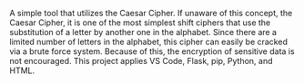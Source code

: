 A simple tool that utilizes the Caesar Cipher. If unaware of this concept, the Caesar Cipher, it is one of the most simplest shift ciphers that use the substitution of a letter by another one in the alphabet. Since there are a limited number of letters in the alphabet, this cipher can easily be cracked via a brute force system. Because of this, the encryption of sensitive data is not encouraged.
This project applies VS Code, Flask, pip, Python, and HTML.
